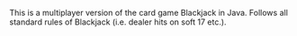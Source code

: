 This is a multiplayer version of the card game Blackjack in Java. Follows all standard rules of Blackjack (i.e. dealer hits on soft 17 etc.). 
